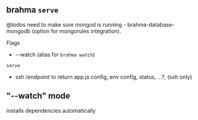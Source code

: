 ## brahma `serve`


@todos
need to make sure mongod is running - brahma-database-mongodb (option for mongorules integration).

Flags
- --watch (alias for `brahma watch`)

`serve`
- ssh /endpoint to return app.js config, env config, status, ...?, (ssh only)

## "--watch" mode
installs dependencies automatically
